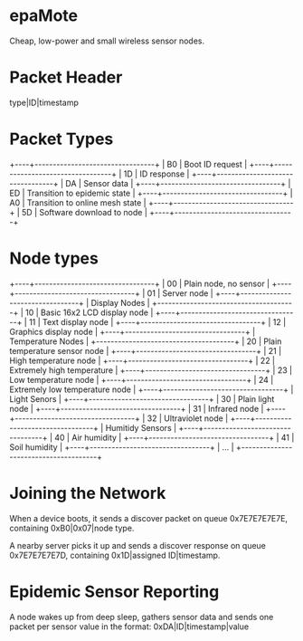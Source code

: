 epaMote
=======

Cheap, low-power and small wireless sensor nodes.

# Packet Header

  type|ID|timestamp


# Packet Types

  +----+---------------------------------+
  | B0 | Boot ID request                 |
  +----+---------------------------------+
  | 1D | ID response                     |
  +----+---------------------------------+
  | DA | Sensor data                     |
  +----+---------------------------------+
  | ED | Transition to epidemic state    |
  +----+---------------------------------+
  | A0 | Transition to online mesh state |
  +----+---------------------------------+
  | 5D | Software download to node       |
  +----+---------------------------------+


# Node types

  +----+---------------------------------+
  | 00 | Plain node, no sensor           |
  +----+---------------------------------+
  | 01 | Server node                     |
  +----+---------------------------------+
  |           Display Nodes              |
  +--------------------------------------+
  | 10 | Basic 16x2 LCD display node     |
  +----+---------------------------------+
  | 11 | Text display node               |
  +----+---------------------------------+
  | 12 | Graphics display node           |
  +----+---------------------------------+
  |         Temperature Nodes            |
  +--------------------------------------+
  | 20 | Plain temperature sensor node   |
  +----+---------------------------------+
  | 21 | High temperature node           |
  +----+---------------------------------+
  | 22 | Extremely high temperature      |
  +----+---------------------------------+
  | 23 | Low temperature node            |
  +----+---------------------------------+
  | 24 | Extremely low temperature node  |
  +----+---------------------------------+
  |             Light Senors             |
  +----+---------------------------------+
  | 30 | Plain light node                |
  +----+---------------------------------+
  | 31 | Infrared node                   |
  +----+---------------------------------+
  | 32 | Ultraviolet node                |
  +----+---------------------------------+
  |           Humitidy Sensors           |
  +----+---------------------------------+
  | 40 | Air humidity                    |
  +----+---------------------------------+
  | 41 | Soil humidity                   |
  +----+---------------------------------+
  | ...                                  |
  +--------------------------------------+


# Joining the Network

  When a device boots, it sends a discover packet on queue
  0x7E7E7E7E7E, containing 0xB0|0x07|node type.

  A nearby server picks it up and sends a discover response
  on queue 0x7E7E7E7E7D, containing 0x1D|assigned ID|timestamp.


# Epidemic Sensor Reporting

  A node wakes up from deep sleep, gathers sensor data and
  sends one packet per sensor value in the format:
  0xDA|ID|timestamp|value
